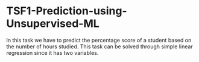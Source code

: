 # TSF1-Prediction-using-Unsupervised-ML
In this task we have to predict the percentage score of a student based on the number of hours studied. This task can be solved through simple linear regression since it has two variables.
